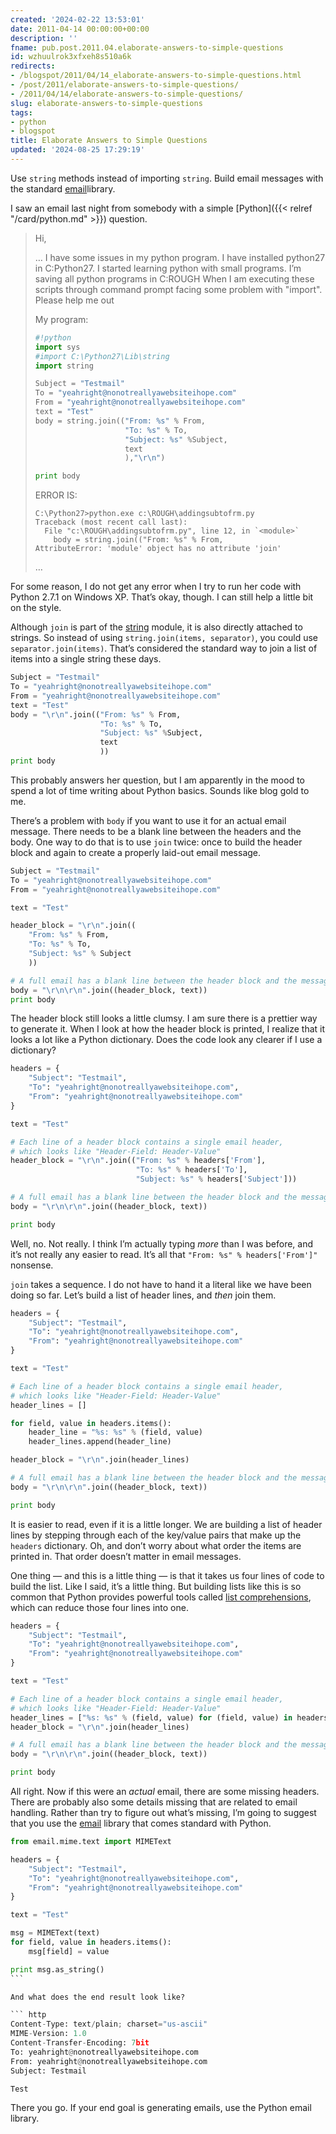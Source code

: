 ```yaml
---
created: '2024-02-22 13:53:01'
date: 2011-04-14 00:00:00+00:00
description: ''
fname: pub.post.2011.04.elaborate-answers-to-simple-questions
id: wzhuulrok3xfxeh8s510a6k
redirects:
- /blogspot/2011/04/14_elaborate-answers-to-simple-questions.html
- /post/2011/elaborate-answers-to-simple-questions/
- /2011/04/14/elaborate-answers-to-simple-questions/
slug: elaborate-answers-to-simple-questions
tags:
- python
- blogspot
title: Elaborate Answers to Simple Questions
updated: '2024-08-25 17:29:19'
---
```


Use `string` methods instead of importing `string`. Build email messages with the standard [email](http://docs.python.org.library.email.html)library.

I saw an email last night from somebody with a simple [Python]({{< relref "/card/python.md" >}}) question.

> Hi,
>
> … I have some issues in my python program. I have installed python27
> in C:Python27. I started learning python with small programs. I’m
> saving all python programs in C:ROUGH When I am executing these
> scripts through command prompt facing some problem with "import".
> Please help me out
>
> My program:
>
> ``` python
> #!python
> import sys
> #import C:\Python27\Lib\string
> import string
> 
> Subject = "Testmail"
> To = "yeahright@nonotreallyawebsiteihope.com"
> From = "yeahright@nonotreallyawebsiteihope.com"
> text = "Test"
> body = string.join(("From: %s" % From,
>                     "To: %s" % To,
>                     "Subject: %s" %Subject,
>                     text
>                     ),"\r\n")
> 
> print body
> ```
>
> ERROR IS:
>
> ```plaintext
> C:\Python27>python.exe c:\ROUGH\addingsubtofrm.py
> Traceback (most recent call last):
>   File "c:\ROUGH\addingsubtofrm.py", line 12, in `<module>`
>     body = string.join(("From: %s" % From,
> AttributeError: 'module' object has no attribute 'join'
> ```
>
> …​

For some reason, I do not get any error when I try to run her code with Python 2.7.1 on Windows XP. That’s okay, though. I can still help a little bit on the style.

Although `join` is part of the [string](http://docs.python.org/library/string.html) module, it is also directly attached to strings. So instead of using `string.join(items, separator)`, you could use `separator.join(items)`. That’s considered the standard way to join a list of items into a single string these days.

``` python
Subject = "Testmail"
To = "yeahright@nonotreallyawebsiteihope.com"
From = "yeahright@nonotreallyawebsiteihope.com"
text = "Test"
body = "\r\n".join(("From: %s" % From,
                    "To: %s" % To,
                    "Subject: %s" %Subject,
                    text
                    ))
print body
```

This probably answers her question, but I am apparently in the mood to spend a lot of time writing about Python basics. Sounds like blog gold to me.

There’s a problem with `body` if you want to use it for an actual email message. There needs to be a blank line between the headers and the body. One way to do that is to use `join` twice: once to build the header block and again to create a properly laid-out email message.

``` python
Subject = "Testmail"
To = "yeahright@nonotreallyawebsiteihope.com"
From = "yeahright@nonotreallyawebsiteihope.com"

text = "Test"

header_block = "\r\n".join((
    "From: %s" % From,
    "To: %s" % To,
    "Subject: %s" % Subject
    ))

# A full email has a blank line between the header block and the message body
body = "\r\n\r\n".join((header_block, text))
print body
```

The header block still looks a little clumsy. I am sure there is a prettier way to generate it. When I look at how the header block is printed, I realize that it looks a lot like a Python dictionary. Does the code look any clearer if I use a dictionary?

``` python
headers = {
    "Subject": "Testmail",
    "To": "yeahright@nonotreallyawebsiteihope.com",
    "From": "yeahright@nonotreallyawebsiteihope.com"
}

text = "Test"

# Each line of a header block contains a single email header,
# which looks like "Header-Field: Header-Value"
header_block = "\r\n".join(("From: %s" % headers['From'],
                            "To: %s" % headers['To'],
                            "Subject: %s" % headers['Subject']))

# A full email has a blank line between the header block and the message body
body = "\r\n\r\n".join((header_block, text))

print body
```

Well, no. Not really. I think I’m actually typing *more* than I was before, and it’s not really any easier to read. It’s all that `"From: %s" % headers['From']"` nonsense.

`join` takes a sequence. I do not have to hand it a literal like we have been doing so far. Let’s build a list of header lines, and *then* join them.

``` python
headers = {
    "Subject": "Testmail",
    "To": "yeahright@nonotreallyawebsiteihope.com",
    "From": "yeahright@nonotreallyawebsiteihope.com"
}

text = "Test"

# Each line of a header block contains a single email header,
# which looks like "Header-Field: Header-Value"
header_lines = []

for field, value in headers.items():
    header_line = "%s: %s" % (field, value)
    header_lines.append(header_line)

header_block = "\r\n".join(header_lines)

# A full email has a blank line between the header block and the message body
body = "\r\n\r\n".join((header_block, text))

print body
```

It is easier to read, even if it is a little longer. We are building a list of header lines by stepping through each of the key/value pairs that make up the `headers` dictionary. Oh, and don’t worry about what order the items are printed in. That order doesn’t matter in email messages.

One thing — and this is a little thing — is that it takes us four lines of code to build the list. Like I said, it’s a little thing. But building lists like this is so common that Python provides powerful tools called [list comprehensions](http://docs.python.org/tutorial/datastructures.html#list-comprehensions), which can reduce those four lines into one.

``` python
headers = {
    "Subject": "Testmail",
    "To": "yeahright@nonotreallyawebsiteihope.com",
    "From": "yeahright@nonotreallyawebsiteihope.com"
}

text = "Test"

# Each line of a header block contains a single email header,
# which looks like "Header-Field: Header-Value"
header_lines = ["%s: %s" % (field, value) for (field, value) in headers.items()]
header_block = "\r\n".join(header_lines)

# A full email has a blank line between the header block and the message body
body = "\r\n\r\n".join((header_block, text))

print body
```

All right. Now if this were an *actual* email, there are some missing headers. There are probably also some details missing that are related to email handling. Rather than try to figure out what’s missing, I’m going to suggest that you use the [email](http://docs.python.org.library.email.html) library that comes standard with Python.

```` python
from email.mime.text import MIMEText

headers = {
    "Subject": "Testmail",
    "To": "yeahright@nonotreallyawebsiteihope.com",
    "From": "yeahright@nonotreallyawebsiteihope.com"
}

text = "Test"

msg = MIMEText(text)
for field, value in headers.items():
    msg[field] = value

print msg.as_string()
```

And what does the end result look like?

``` http
Content-Type: text/plain; charset="us-ascii"
MIME-Version: 1.0
Content-Transfer-Encoding: 7bit
To: yeahright@nonotreallyawebsiteihope.com
From: yeahright@nonotreallyawebsiteihope.com
Subject: Testmail

Test
````

There you go. If your end goal is generating emails, use the Python email library.
